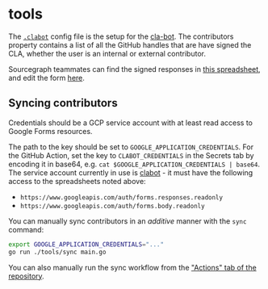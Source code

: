 # tools

The [`.clabot`](../.clabot) config file is the setup for the [cla-bot](https://colineberhardt.github.io/cla-bot/).
The contributors property contains a list of all the GitHub handles that are have signed the CLA, whether the user is an internal or external contributor.

Sourcegraph teammates can find the signed responses in [this spreadsheet](https://docs.google.com/spreadsheets/d/1_iBZh9PJi-05vTnlQ3GVeeRe8H3Wq1_FZ49aYrsHGLQ/edit#gid=1678726755), and edit the form [here](https://docs.google.com/forms/d/18Rd5caKejbk6ATTy-znjZofhKKeGS2AfxbsKoKFaXL8/edit).

## Syncing contributors

Credentials should be a GCP service account with at least read access to Google Forms resources.

The path to the key should be set to `GOOGLE_APPLICATION_CREDENTIALS`. For the GitHub Action, set the key to `CLABOT_CREDENTIALS` in the Secrets tab by encoding it in base64, e.g. `cat $GOOGLE_APPLICATION_CREDENTIALS | base64`.
The service account currently in use is [clabot](https://console.cloud.google.com/iam-admin/serviceaccounts/details/clabot@sourcegraph-ci.iam.gserviceaccount.com?project=sourcegraph-ci) - it must have the following access to the spreadsheets noted above:

- `https://www.googleapis.com/auth/forms.responses.readonly`
- `https://www.googleapis.com/auth/forms.body.readonly`

You can manually sync contributors in an *additive* manner with the `sync` command:

```sh
export GOOGLE_APPLICATION_CREDENTIALS="..."
go run ./tools/sync main.go
```

You can also manually run the sync workflow from the ["Actions" tab of the repository](https://github.com/sourcegraph/clabot-config/actions).
